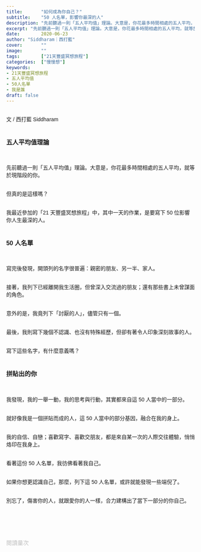 ```yaml
---
title:       "如何成為你自己？"
subtitle:    "50 人名單，影響你最深的人"
description: "先前聽過一則「五人平均值」理論。大意是，你花最多時間相處的五人平均，就等於現階段的你。但真的是這樣嗎？我最近參加的「21 天豐盛冥想旅程」中，其中一天的作業，是要寫下 50 位影響你人生最深的人。"
excerpt: "先前聽過一則「五人平均值」理論。大意是，你花最多時間相處的五人平均，就等於現階段的你。但真的是這樣嗎？我最近參加的「21 天豐盛冥想旅程」中，其中一天的作業，是要寫下 50 位影響你人生最深的人。"
date:        2020-06-23
author: "Siddharam｜西打藍"
cover:       ""
image:       ""
tags:        ["21天豐盛冥想旅程"]
categories:  ["慢慢想"]
keywords:
- 21天豐盛冥想旅程
- 五人平均值
- 50人名單
- 我是誰
draft: false
---
```


<article style="font-family: 'Noto Sans TC', '微軟正黑體', sans-serif; font-weight: 300;">

<br>文 / 西打藍 Siddharam<br><br>

<h3 class="article-h1-color">五人平均值理論</h3><br>

先前聽過一則「五人平均值」理論。大意是，你花最多時間相處的五人平均，就等於現階段的你。<br><br>

但真的是這樣嗎？<br><br>

我最近參加的「21 天豐盛冥想旅程」中，其中一天的作業，是要寫下 50 位影響你人生最深的人。<br><br>

<h3 class="article-h1-color">50 人名單</h3><br>

寫完後發現，開頭列的名字很普遍：親密的朋友、另一半、家人。<br><br>

接著，我列下已經離開我生活圈，但曾深入交流過的朋友；還有那些書上未曾謀面的角色。<br><br>

意外的是，我竟列下「討厭的人」，儘管只有一個。<br><br>

最後，我則寫下幾個不認識、也沒有特殊經歷，但卻有著令人印象深刻故事的人。<br><br>

寫下這些名字，有什麼意義嗎？<br><br>

<h3 class="article-h1-color">拼貼出的你</h3><br>

我發現，我的一舉一動，我的思考與行動，其實都來自這 50 人當中的一部分。<br><br>

就好像我是一個拼貼而成的人，這 50 人當中的部分基因，融合在我的身上。<br><br>

我的自信、自戀；喜歡寫字、喜歡交朋友，都是來自某一次的人際交往體驗，悄悄烙印在我身上。<br><br>

看著這份 50 人名單，我彷佛看著我自己。<br><br>

如果你想更認識自己，那麼，列下這 50 人名單，或許就能發現一些端倪了。<br><br>

別忘了，傷害你的人，就跟愛你的人一樣，合力建構出了當下一部分的你自己。<br><br>


<br><br><br>

</article>

<div style="color: #bfbfbf; font-size: 15px;" id="busuanzi_container_page_pv">
  閱讀量<span id="busuanzi_value_page_pv"></span>次
</div>

<script src="../../js/post.js"></script>




